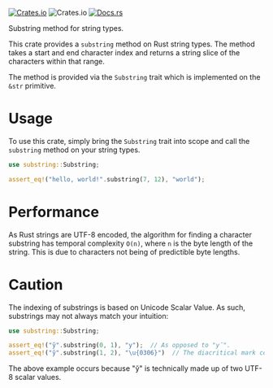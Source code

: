 [![Crates.io](https://img.shields.io/crates/v/substring)](https://crates.io/crates/substring)
![Crates.io](https://img.shields.io/crates/l/substring)
[![Docs.rs](https://docs.rs/substring/badge.svg)](https://docs.rs/substring)

Substring method for string types.

This crate provides a `substring` method on Rust string types. The method takes a start and end
character index and returns a string slice of the characters within that range.

The method is provided via the `Substring` trait which is implemented on the `&str` primitive.

# Usage

To use this crate, simply bring the `Substring` trait into scope and call the `substring` method on
your string types.

```rust
use substring::Substring;

assert_eq!("hello, world!".substring(7, 12), "world");
```

# Performance

As Rust strings are UTF-8 encoded, the algorithm for finding a character substring has temporal
complexity `O(n)`, where `n` is the byte length of the string. This is due to characters not being
of predictible byte lengths.

# Caution
The indexing of substrings is based on Unicode Scalar Value. As such, substrings may not always
match your intuition:

```rust
use substring::Substring;

assert_eq!("y̆".substring(0, 1), "y");  // As opposed to "y̆".
assert_eq!("y̆".substring(1, 2), "\u{0306}")  // The diacritical mark counts as its own character.
```

The above example occurs because "y̆" is technically made up of two UTF-8 scalar values.
